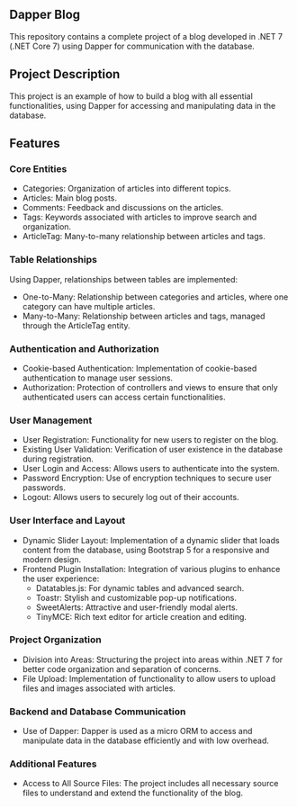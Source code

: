 ## Dapper Blog

This repository contains a complete project of a blog developed in .NET 7 (.NET Core 7) using Dapper for communication with the database.

## Project Description

This project is an example of how to build a blog with all essential functionalities, using Dapper for accessing and manipulating data in the database.

## Features

### Core Entities

- Categories: Organization of articles into different topics.
- Articles: Main blog posts.
- Comments: Feedback and discussions on the articles.
- Tags: Keywords associated with articles to improve search and organization.
- ArticleTag: Many-to-many relationship between articles and tags.

### Table Relationships

Using Dapper, relationships between tables are implemented:

- One-to-Many: Relationship between categories and articles, where one category can have multiple articles.
- Many-to-Many: Relationship between articles and tags, managed through the ArticleTag entity.

### Authentication and Authorization

- Cookie-based Authentication: Implementation of cookie-based authentication to manage user sessions.
- Authorization: Protection of controllers and views to ensure that only authenticated users can access certain functionalities.

### User Management

- User Registration: Functionality for new users to register on the blog.
- Existing User Validation: Verification of user existence in the database during registration.
- User Login and Access: Allows users to authenticate into the system.
- Password Encryption: Use of encryption techniques to secure user passwords.
- Logout: Allows users to securely log out of their accounts.

### User Interface and Layout

- Dynamic Slider Layout: Implementation of a dynamic slider that loads content from the database, using Bootstrap 5 for a responsive and modern design.
- Frontend Plugin Installation: Integration of various plugins to enhance the user experience:
  - Datatables.js: For dynamic tables and advanced search.
  - Toastr: Stylish and customizable pop-up notifications.
  - SweetAlerts: Attractive and user-friendly modal alerts.
  - TinyMCE: Rich text editor for article creation and editing.

### Project Organization

- Division into Areas: Structuring the project into areas within .NET 7 for better code organization and separation of concerns.
- File Upload: Implementation of functionality to allow users to upload files and images associated with articles.

### Backend and Database Communication

- Use of Dapper: Dapper is used as a micro ORM to access and manipulate data in the database efficiently and with low overhead.


### Additional Features

- Access to All Source Files: The project includes all necessary source files to understand and extend the functionality of the blog.
